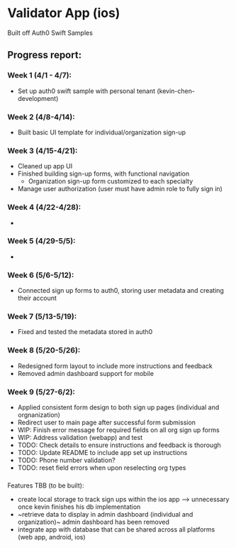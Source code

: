 # Validator App (ios) 

Built off Auth0 Swift Samples



## Progress report:

### Week 1 (4/1 - 4/7):
- Set up auth0 swift sample with personal tenant (kevin-chen-development)

### Week 2 (4/8-4/14):
- Built basic UI template for individual/organization sign-up

### Week 3 (4/15-4/21):
- Cleaned up app UI
- Finished building sign-up forms, with functional navigation
  - Organization sign-up form customized to each specialty 
- Manage user authorization (user must have admin role to fully sign in)

### Week 4 (4/22-4/28):
- 

### Week 5 (4/29-5/5):
- 

### Week 6 (5/6-5/12):
- Connected sign up forms to auth0, storing user metadata and creating their account

### Week 7 (5/13-5/19):
- Fixed and tested the metadata stored in auth0

### Week 8 (5/20-5/26):
- Redesigned form layout to include more instructions and feedback
- Removed admin dashboard support for mobile

### Week 9 (5/27-6/2):
- Applied consistent form design to both sign up pages (individual and orgnanization)
- Redirect user to main page after successful form submission
- WIP: Finish error message for required fields on all org sign up forms 
- WIP: Address validation (webapp) and test
- TODO: Check details to ensure instructions and feedback is thorough
- TODO: Update README to include app set up instructions
- TODO: Phone number validation?
- TODO: reset field errors when upon reselecting org types

###

Features TBB (to be built): 
- create local storage to track sign ups within the ios app --> unnecessary once kevin finishes his db implementation
- ~retrieve data to display in admin dashboard (individual and organization)~ admin dashboard has been removed
- integrate app with database that can be shared across all platforms (web app, android, ios)
